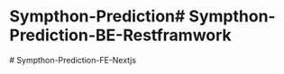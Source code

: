 # Sympthon-Prediction#   S y m p t h o n - P r e d i c t i o n - B E - R e s t f r a m w o r k  
 #   S y m p t h o n - P r e d i c t i o n - F E - N e x t j s  
 